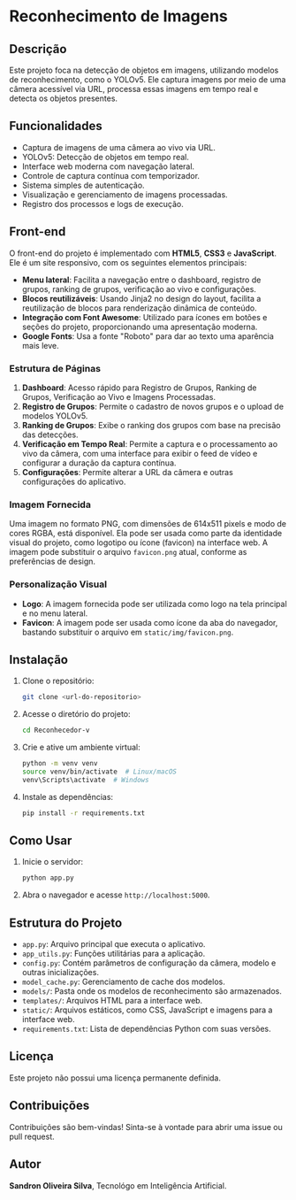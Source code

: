 # Reconhecimento de Imagens

## Descrição

Este projeto foca na detecção de objetos em imagens, utilizando modelos de reconhecimento, como o YOLOv5. Ele captura imagens por meio de uma câmera acessível via URL, processa essas imagens em tempo real e detecta os objetos presentes.

## Funcionalidades

- Captura de imagens de uma câmera ao vivo via URL.
- YOLOv5: Detecção de objetos em tempo real.
- Interface web moderna com navegação lateral.
- Controle de captura contínua com temporizador.
- Sistema simples de autenticação.
- Visualização e gerenciamento de imagens processadas.
- Registro dos processos e logs de execução.

## Front-end

O front-end do projeto é implementado com **HTML5**, **CSS3** e **JavaScript**. Ele é um site responsivo, com os seguintes elementos principais:

- **Menu lateral**: Facilita a navegação entre o dashboard, registro de grupos, ranking de grupos, verificação ao vivo e configurações.
- **Blocos reutilizáveis**: Usando Jinja2 no design do layout, facilita a reutilização de blocos para renderização dinâmica de conteúdo.
- **Integração com Font Awesome**: Utilizado para ícones em botões e seções do projeto, proporcionando uma apresentação moderna.
- **Google Fonts**: Usa a fonte "Roboto" para dar ao texto uma aparência mais leve.

### Estrutura de Páginas

1. **Dashboard**: Acesso rápido para Registro de Grupos, Ranking de Grupos, Verificação ao Vivo e Imagens Processadas.
2. **Registro de Grupos**: Permite o cadastro de novos grupos e o upload de modelos YOLOv5.
3. **Ranking de Grupos**: Exibe o ranking dos grupos com base na precisão das detecções.
4. **Verificação em Tempo Real**: Permite a captura e o processamento ao vivo da câmera, com uma interface para exibir o feed de vídeo e configurar a duração da captura contínua.
5. **Configurações**: Permite alterar a URL da câmera e outras configurações do aplicativo.

### Imagem Fornecida

Uma imagem no formato PNG, com dimensões de 614x511 pixels e modo de cores RGBA, está disponível. Ela pode ser usada como parte da identidade visual do projeto, como logotipo ou ícone (favicon) na interface web. A imagem pode substituir o arquivo `favicon.png` atual, conforme as preferências de design.

### Personalização Visual

- **Logo**: A imagem fornecida pode ser utilizada como logo na tela principal e no menu lateral.
- **Favicon**: A imagem pode ser usada como ícone da aba do navegador, bastando substituir o arquivo em `static/img/favicon.png`.

## Instalação

1. Clone o repositório:
    ```bash
    git clone <url-do-repositorio>
    ```

2. Acesse o diretório do projeto:
    ```bash
    cd Reconhecedor-v
    ```

3. Crie e ative um ambiente virtual:
    ```bash
    python -m venv venv
    source venv/bin/activate  # Linux/macOS
    venv\Scripts\activate  # Windows
    ```

4. Instale as dependências:
    ```bash
    pip install -r requirements.txt
    ```

## Como Usar

1. Inicie o servidor:
    ```bash
    python app.py
    ```

2. Abra o navegador e acesse `http://localhost:5000`.

## Estrutura do Projeto

- `app.py`: Arquivo principal que executa o aplicativo.
- `app_utils.py`: Funções utilitárias para a aplicação.
- `config.py`: Contém parâmetros de configuração da câmera, modelo e outras inicializações.
- `model_cache.py`: Gerenciamento de cache dos modelos.
- `models/`: Pasta onde os modelos de reconhecimento são armazenados.
- `templates/`: Arquivos HTML para a interface web.
- `static/`: Arquivos estáticos, como CSS, JavaScript e imagens para a interface web.
- `requirements.txt`: Lista de dependências Python com suas versões.

## Licença

Este projeto não possui uma licença permanente definida.

## Contribuições

Contribuições são bem-vindas! Sinta-se à vontade para abrir uma issue ou pull request.

## Autor
**Sandron Oliveira Silva**, Tecnológo em Inteligência Artificial.

